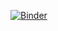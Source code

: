 [![Binder](https://mybinder.org/badge_logo.svg)](https://mybinder.org/v2/gh/katleyq/climate-impact-hw2/main)
